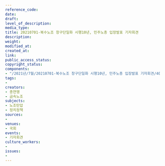 ```yaml
---
reference_code: 
date: 
draft: 
level_of_description: 
media_type: 
title: 20210701-복수노조 창구단일화 시행10년, 민주노총 입장발표 기자회견
description: 
weight: 
modified_at: 
created_at: 
link: 
public_access_status: 
copyright_status: 
components:
- "/2021년/7월/20210701-복수노조 창구단일화 시행10년, 민주노총 입장발표 기자회견/403622_59242_4457.jpg"
tags:
- 
creators:
- 총연맹
- 금속노조
subjects:
- 노조탄압
- 정치정책
sources:
- 
venues:
- 국회
events:
- 기자회견
culture_workers:
- 
issues:
- 
---
```


